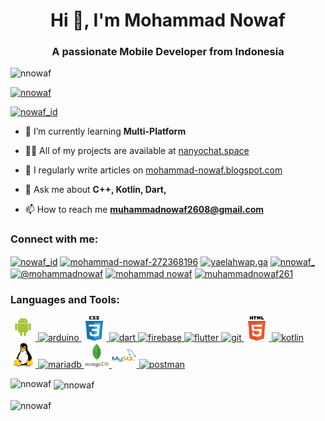 <h1 align="center">Hi 👋, I'm Mohammad Nowaf</h1>
<h3 align="center">A passionate Mobile Developer from Indonesia</h3>

<p align="left"> <img src="https://komarev.com/ghpvc/?username=nnowaf&label=Profile%20views&color=0e75b6&style=flat" alt="nnowaf" /> </p>

<p align="left"> <a href="https://github.com/ryo-ma/github-profile-trophy"><img src="https://github-profile-trophy.vercel.app/?username=nnowaf" alt="nnowaf" /></a> </p>

<p align="left"> <a href="https://twitter.com/nowaf_id" target="blank"><img src="https://img.shields.io/twitter/follow/nowaf_id?logo=twitter&style=for-the-badge" alt="nowaf_id" /></a> </p>

- 🌱 I’m currently learning **Multi-Platform**

- 👨‍💻 All of my projects are available at [nanyochat.space](nanyochat.space)

- 📝 I regularly write articles on [mohammad-nowaf.blogspot.com](mohammad-nowaf.blogspot.com)

- 💬 Ask me about **C++, Kotlin, Dart,**

- 📫 How to reach me **muhammadnowaf2608@gmail.com**

<h3 align="left">Connect with me:</h3>
<p align="left">
<a href="https://twitter.com/nowaf_id" target="blank"><img align="center" src="https://raw.githubusercontent.com/rahuldkjain/github-profile-readme-generator/master/src/images/icons/Social/twitter.svg" alt="nowaf_id" height="30" width="40" /></a>
<a href="https://linkedin.com/in/mohammad-nowaf-272368196" target="blank"><img align="center" src="https://raw.githubusercontent.com/rahuldkjain/github-profile-readme-generator/master/src/images/icons/Social/linked-in-alt.svg" alt="mohammad-nowaf-272368196" height="30" width="40" /></a>
<a href="https://fb.com/yaelahwap.ga" target="blank"><img align="center" src="https://raw.githubusercontent.com/rahuldkjain/github-profile-readme-generator/master/src/images/icons/Social/facebook.svg" alt="yaelahwap.ga" height="30" width="40" /></a>
<a href="https://instagram.com/nnowaf_" target="blank"><img align="center" src="https://raw.githubusercontent.com/rahuldkjain/github-profile-readme-generator/master/src/images/icons/Social/instagram.svg" alt="nnowaf_" height="30" width="40" /></a>
<a href="https://medium.com/@mohammadnowaf" target="blank"><img align="center" src="https://raw.githubusercontent.com/rahuldkjain/github-profile-readme-generator/master/src/images/icons/Social/medium.svg" alt="@mohammadnowaf" height="30" width="40" /></a>
<a href="https://www.youtube.com/c/mohammad nowaf" target="blank"><img align="center" src="https://raw.githubusercontent.com/rahuldkjain/github-profile-readme-generator/master/src/images/icons/Social/youtube.svg" alt="mohammad nowaf" height="30" width="40" /></a>
<a href="https://www.hackerrank.com/muhammadnowaf261" target="blank"><img align="center" src="https://raw.githubusercontent.com/rahuldkjain/github-profile-readme-generator/master/src/images/icons/Social/hackerrank.svg" alt="muhammadnowaf261" height="30" width="40" /></a>
</p>

<h3 align="left">Languages and Tools:</h3>
<p align="left"> <a href="https://developer.android.com" target="_blank" rel="noreferrer"> <img src="https://raw.githubusercontent.com/devicons/devicon/master/icons/android/android-original-wordmark.svg" alt="android" width="40" height="40"/> </a> <a href="https://www.arduino.cc/" target="_blank" rel="noreferrer"> <img src="https://cdn.worldvectorlogo.com/logos/arduino-1.svg" alt="arduino" width="40" height="40"/> </a> <a href="https://www.w3schools.com/css/" target="_blank" rel="noreferrer"> <img src="https://raw.githubusercontent.com/devicons/devicon/master/icons/css3/css3-original-wordmark.svg" alt="css3" width="40" height="40"/> </a> <a href="https://dart.dev" target="_blank" rel="noreferrer"> <img src="https://www.vectorlogo.zone/logos/dartlang/dartlang-icon.svg" alt="dart" width="40" height="40"/> </a> <a href="https://firebase.google.com/" target="_blank" rel="noreferrer"> <img src="https://www.vectorlogo.zone/logos/firebase/firebase-icon.svg" alt="firebase" width="40" height="40"/> </a> <a href="https://flutter.dev" target="_blank" rel="noreferrer"> <img src="https://www.vectorlogo.zone/logos/flutterio/flutterio-icon.svg" alt="flutter" width="40" height="40"/> </a> <a href="https://git-scm.com/" target="_blank" rel="noreferrer"> <img src="https://www.vectorlogo.zone/logos/git-scm/git-scm-icon.svg" alt="git" width="40" height="40"/> </a> <a href="https://www.w3.org/html/" target="_blank" rel="noreferrer"> <img src="https://raw.githubusercontent.com/devicons/devicon/master/icons/html5/html5-original-wordmark.svg" alt="html5" width="40" height="40"/> </a> <a href="https://kotlinlang.org" target="_blank" rel="noreferrer"> <img src="https://www.vectorlogo.zone/logos/kotlinlang/kotlinlang-icon.svg" alt="kotlin" width="40" height="40"/> </a> <a href="https://www.linux.org/" target="_blank" rel="noreferrer"> <img src="https://raw.githubusercontent.com/devicons/devicon/master/icons/linux/linux-original.svg" alt="linux" width="40" height="40"/> </a> <a href="https://mariadb.org/" target="_blank" rel="noreferrer"> <img src="https://www.vectorlogo.zone/logos/mariadb/mariadb-icon.svg" alt="mariadb" width="40" height="40"/> </a> <a href="https://www.mongodb.com/" target="_blank" rel="noreferrer"> <img src="https://raw.githubusercontent.com/devicons/devicon/master/icons/mongodb/mongodb-original-wordmark.svg" alt="mongodb" width="40" height="40"/> </a> <a href="https://www.mysql.com/" target="_blank" rel="noreferrer"> <img src="https://raw.githubusercontent.com/devicons/devicon/master/icons/mysql/mysql-original-wordmark.svg" alt="mysql" width="40" height="40"/> </a> <a href="https://postman.com" target="_blank" rel="noreferrer"> <img src="https://www.vectorlogo.zone/logos/getpostman/getpostman-icon.svg" alt="postman" width="40" height="40"/> </a> </p>

<p><img align="left" src="https://github-readme-stats.vercel.app/api/top-langs?username=nnowaf&show_icons=true&locale=en&layout=compact" alt="nnowaf" /></p>

<p>&nbsp;<img align="center" src="https://github-readme-stats.vercel.app/api?username=nnowaf&show_icons=true&locale=en" alt="nnowaf" /></p>

<p><img align="center" src="https://github-readme-streak-stats.herokuapp.com/?user=nnowaf&" alt="nnowaf" /></p>
